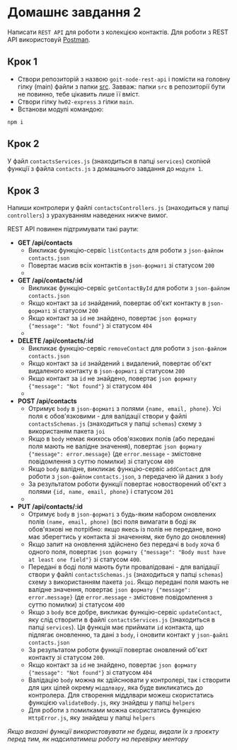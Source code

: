 # Домашнє завдання 2

Написати `REST API` для роботи з колекцією контактів. Для роботи з REST API використовуй [Postman](https://www.postman.com/).

## Крок 1

- Cтвори репозиторій з назвою `goit-node-rest-api` і помісти на головну гілку (main) файли з папки [src](https://github.com/AlonaHarnyk/node_tasks/tree/main/hw2/src). Завваж: папки `src` в репозиторії бути не повинно, тебе цікавить лише її вміст.
- Створи гілку `hw02-express` з гілки `main`.
- Встанови модулі командою:

```
npm i
```

## Крок 2

У файл `contactsServices.js` (знаходиться в папці `services`) скопіюй функції з файла `contacts.js` з домашнього завдання до `модуля 1`.

## Крок 3

Напиши контролери у файлі `contactsControllers.js` (знаходиться у папці `controllers`) з урахуванням наведених нижче вимог.

REST API повинен підтримувати такі раути:

- **GET /api/contacts**
  - Викликає функцію-сервіс `listContacts` для роботи з `json-файлом` `contacts.json`
  - Повертає масив всіх контактів в `json-форматі` зі статусом `200`
  - 
- **GET /api/contacts/:id**
  - Викликає функцію-сервіс `getContactById` для роботи з `json-файлом` `contacts.json`
  - Якщо контакт за `id` знайдений, повертає об'єкт контакту в `json-форматі` зі статусом `200`
  - Якщо контакт за `id` не знайдено, повертає `json формату {"message": "Not found"}` зі статусом `404`
  - 
- **DELETE /api/contacts/:id**
  - Викликає функцію-сервіс `removeContact` для роботи з `json-файлом` `contacts.json`
  - Якщо контакт за `id` знайдений `і` видалений, повертає об'єкт видаленого контакту в `json-форматі` зі статусом `200`
  - Якщо контакт за `id` не знайдено, повертає `json формату {"message": "Not found"}` зі статусом `404`
  - 
- **POST /api/contacts**
  - Отримує `body` в `json-форматі` з полями `{name, email, phone}`. Усі поля є обов'язковими - для валідації створи у файлі `contactsSchemas.js` (знаходиться у папці `schemas`) схему з використаням пакета `joi`
  - Якщо в `body` немає якихось обов'язкових полів (або передані поля мають не валідне значення), повертає `json формату {"message": error.message}` (де `error.message` - змістовне повідомлення з суттю помилки) зі статусом `400`
  - Якщо `body` валідне, викликає функцію-сервіс `addContact` для роботи з `json-файлом` `contacts.json`, з передачею їй даних з `body`
  - За результатом роботи функції повертає новостворений об'єкт з полями `{id, name, email, phone}` і статусом `201`
  - 
- **PUT /api/contacts/:id**
  - Отримує `body` в `json-форматі` з будь-яким набором оновлених полів `(name, email, phone)` (всі поля вимагати в боді як обов'язкові не потрібно: якщо якесь із полів не передане, воно має зберегтись у контакта зі значенням, яке було до оновлення)
  - Якщо запит на оновлення здійснено без передачі в `body` хоча б одного поля, повертає `json формату {"message": "Body must have at least one field"}` зі статусом `400`.
  - Передані в боді поля мають бути провалідовані - для валідації створи у файлі `contactsSchemas.js` (знаходиться у папці `schemas`) схему з використанням пакета `joi`. Якщо передані поля мають не валідне значення, повертає `json формату {"message": error.message}` (де `error.message` - змістовне повідомлення з суттю помилки) зі статусом `400`
  - Якщо з `body` все добре, викликає функцію-сервіс `updateContact`, яку слід створити в файлі `contactsServices.js` (знаходиться в папці `services`). Ця функція має приймати `id` контакта, що підлягає оновленню, та дані з `body`, і оновити контакт у `json-файлі` `contacts.json`
  - За результатом роботи функції повертає оновлений об'єкт контакту зі статусом `200`.
  - Якщо контакт за `id` не знайдено, повертає `json формату {"message": "Not found"}` зі статусом `404`
  - Валідацію `body` можна як здійснювати у контролері, так і створити для цих цілей окрему `міддлвару`, яка буде викликатись до контролера. Для створення міддлвари можеш скористатись функцією `validateBody.js`, яку знайдеш у папці `helpers`
  - Для роботи з помилками можна скористатись функцією `HttpError.js`, яку знайдеш у папці `helpers`

*Якщо вказані функції використовувати не будеш, видали їх з проєкту перед тим, як надсилатимеш роботу на перевірку ментору*
